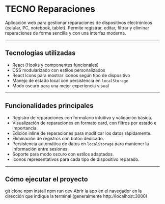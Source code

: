 # TECNO Reparaciones

Aplicación web para gestionar reparaciones de dispositivos electrónicos (celular, PC, notebook, tablet). Permite registrar, editar, filtrar y eliminar reparaciones de forma sencilla y con una interfaz moderna.

---

## Tecnologías utilizadas

- React (Hooks y componentes funcionales)
- CSS modularizado con estilos personalizados
- React Icons para mostrar iconos según tipo de dispositivo
- Manejo de estado local con persistencia en `localStorage`
- Modo oscuro para una mejor experiencia visual

---
## Funcionalidades principales

- Registro de reparaciones con formulario intuitivo y validación básica.
- Visualización de reparaciones en formato card, con filtros por estado e importancia.
- Edición inline de reparaciones para modificar los datos rápidamente.
- Eliminación de registros con botón dedicado.
- Persistencia automática de datos en `localStorage` para mantener la información entre sesiones.
- Soporte para modo oscuro con estilos adaptados.
- Iconos representativos para cada tipo de dispositivo reparado.

---

## Cómo ejecutar el proyecto
   git clone <URL-del-repositorio>
   npm install
   npm run dev
   Abrir la app en el navegador en la dirección que indique la terminal (generalmente http://localhost:3000)

